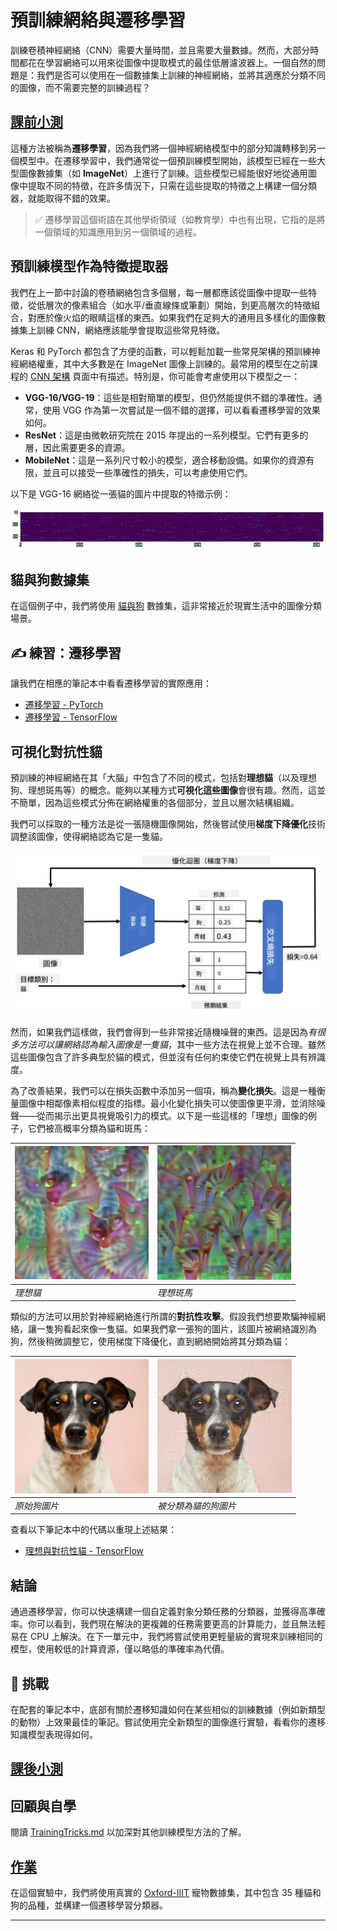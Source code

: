 <!--
CO_OP_TRANSLATOR_METADATA:
{
  "original_hash": "178c0b5ee5395733eb18aec51e71a0a9",
  "translation_date": "2025-09-23T12:47:18+00:00",
  "source_file": "lessons/4-ComputerVision/08-TransferLearning/README.md",
  "language_code": "hk"
}
-->
# 預訓練網絡與遷移學習

訓練卷積神經網絡（CNN）需要大量時間，並且需要大量數據。然而，大部分時間都花在學習網絡可以用來從圖像中提取模式的最佳低層濾波器上。一個自然的問題是：我們是否可以使用在一個數據集上訓練的神經網絡，並將其適應於分類不同的圖像，而不需要完整的訓練過程？

## [課前小測](https://ff-quizzes.netlify.app/en/ai/quiz/15)

這種方法被稱為**遷移學習**，因為我們將一個神經網絡模型中的部分知識轉移到另一個模型中。在遷移學習中，我們通常從一個預訓練模型開始，該模型已經在一些大型圖像數據集（如 **ImageNet**）上進行了訓練。這些模型已經能很好地從通用圖像中提取不同的特徵，在許多情況下，只需在這些提取的特徵之上構建一個分類器，就能取得不錯的效果。

> ✅ 遷移學習這個術語在其他學術領域（如教育學）中也有出現，它指的是將一個領域的知識應用到另一個領域的過程。

## 預訓練模型作為特徵提取器

我們在上一節中討論的卷積網絡包含多個層，每一層都應該從圖像中提取一些特徵，從低層次的像素組合（如水平/垂直線條或筆劃）開始，到更高層次的特徵組合，對應於像火焰的眼睛這樣的東西。如果我們在足夠大的通用且多樣化的圖像數據集上訓練 CNN，網絡應該能學會提取這些常見特徵。

Keras 和 PyTorch 都包含了方便的函數，可以輕鬆加載一些常見架構的預訓練神經網絡權重，其中大多數是在 ImageNet 圖像上訓練的。最常用的模型在之前課程的 [CNN 架構](../07-ConvNets/CNN_Architectures.md) 頁面中有描述。特別是，你可能會考慮使用以下模型之一：

* **VGG-16/VGG-19**：這些是相對簡單的模型，但仍然能提供不錯的準確性。通常，使用 VGG 作為第一次嘗試是一個不錯的選擇，可以看看遷移學習的效果如何。
* **ResNet**：這是由微軟研究院在 2015 年提出的一系列模型。它們有更多的層，因此需要更多的資源。
* **MobileNet**：這是一系列尺寸較小的模型，適合移動設備。如果你的資源有限，並且可以接受一些準確性的損失，可以考慮使用它們。

以下是 VGG-16 網絡從一張貓的圖片中提取的特徵示例：

![VGG-16 提取的特徵](../../../../../translated_images/features.6291f9c7ba3a0b951af88fc9864632b9115365410765680680d30c927dd67354.hk.png)

## 貓與狗數據集

在這個例子中，我們將使用 [貓與狗](https://www.microsoft.com/download/details.aspx?id=54765&WT.mc_id=academic-77998-cacaste) 數據集，這非常接近於現實生活中的圖像分類場景。

## ✍️ 練習：遷移學習

讓我們在相應的筆記本中看看遷移學習的實際應用：

* [遷移學習 - PyTorch](TransferLearningPyTorch.ipynb)
* [遷移學習 - TensorFlow](TransferLearningTF.ipynb)

## 可視化對抗性貓

預訓練的神經網絡在其「大腦」中包含了不同的模式，包括對**理想貓**（以及理想狗、理想斑馬等）的概念。能夠以某種方式**可視化這些圖像**會很有趣。然而，這並不簡單，因為這些模式分佈在網絡權重的各個部分，並且以層次結構組織。

我們可以採取的一種方法是從一張隨機圖像開始，然後嘗試使用**梯度下降優化**技術調整該圖像，使得網絡認為它是一隻貓。

![圖像優化循環](../../../../../translated_images/ideal-cat-loop.999fbb8ff306e044f997032f4eef9152b453e6a990e449bbfb107de2493cc37e.hk.png)

然而，如果我們這樣做，我們會得到一些非常接近隨機噪聲的東西。這是因為*有很多方法可以讓網絡認為輸入圖像是一隻貓*，其中一些方法在視覺上並不合理。雖然這些圖像包含了許多典型於貓的模式，但並沒有任何約束使它們在視覺上具有辨識度。

為了改善結果，我們可以在損失函數中添加另一個項，稱為**變化損失**。這是一種衡量圖像中相鄰像素相似程度的指標。最小化變化損失可以使圖像更平滑，並消除噪聲——從而揭示出更具視覺吸引力的模式。以下是一些這樣的「理想」圖像的例子，它們被高概率分類為貓和斑馬：

![理想貓](../../../../../translated_images/ideal-cat.203dd4597643d6b0bd73038b87f9c0464322725e3a06ab145d25d4a861c70592.hk.png) | ![理想斑馬](../../../../../translated_images/ideal-zebra.7f70e8b54ee15a7a314000bb5df38a6cfe086ea04d60df4d3ef313d046b98a2b.hk.png)
-----|-----
*理想貓* | *理想斑馬*

類似的方法可以用於對神經網絡進行所謂的**對抗性攻擊**。假設我們想要欺騙神經網絡，讓一隻狗看起來像一隻貓。如果我們拿一張狗的圖片，該圖片被網絡識別為狗，然後稍微調整它，使用梯度下降優化，直到網絡開始將其分類為貓：

![狗的圖片](../../../../../translated_images/original-dog.8f68a67d2fe0911f33041c0f7fce8aa4ea919f9d3917ec4b468298522aeb6356.hk.png) | ![被分類為貓的狗圖片](../../../../../translated_images/adversarial-dog.d9fc7773b0142b89752539bfbf884118de845b3851c5162146ea0b8809fc820f.hk.png)
-----|-----
*原始狗圖片* | *被分類為貓的狗圖片*

查看以下筆記本中的代碼以重現上述結果：

* [理想與對抗性貓 - TensorFlow](AdversarialCat_TF.ipynb)

## 結論

通過遷移學習，你可以快速構建一個自定義對象分類任務的分類器，並獲得高準確率。你可以看到，我們現在解決的更複雜的任務需要更高的計算能力，並且無法輕易在 CPU 上解決。在下一單元中，我們將嘗試使用更輕量級的實現來訓練相同的模型，使用較低的計算資源，僅以略低的準確率為代價。

## 🚀 挑戰

在配套的筆記本中，底部有關於遷移知識如何在某些相似的訓練數據（例如新類型的動物）上效果最佳的筆記。嘗試使用完全新類型的圖像進行實驗，看看你的遷移知識模型表現得如何。

## [課後小測](https://ff-quizzes.netlify.app/en/ai/quiz/16)

## 回顧與自學

閱讀 [TrainingTricks.md](TrainingTricks.md) 以加深對其他訓練模型方法的了解。

## [作業](lab/README.md)

在這個實驗中，我們將使用真實的 [Oxford-IIIT](https://www.robots.ox.ac.uk/~vgg/data/pets/) 寵物數據集，其中包含 35 種貓和狗的品種，並構建一個遷移學習分類器。

---

